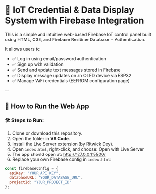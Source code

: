 # 🔐 IoT Credential & Data Display System with Firebase Integration

This is a simple and intuitive web-based Firebase IoT control panel built using HTML, CSS, and Firebase Realtime Database + Authentication.

It allows users to:
- ✅ Log in using email/password authentication
- ✅ Sign up with validation
- ✅ Send and update text messages stored in Firebase
- ✅ Display message updates on an OLED device via ESP32
- ✅ Manage WiFi credentials (EEPROM configuration page)

--

## 🚀 How to Run the Web App
### 🛠️ Steps to Run:
1. Clone or download this repository.
2. Open the folder in **VS Code**.
3. Install the Live Server extension (by Ritwick Dey).
4. Open `index.html`, right-click, and choose: Open with Live Server
5. The app should open at: http://127.0.0.1:5500/
6. Replace your own Firebase config in `index.html`:
```javascript
const firebaseConfig = {
  apiKey: "YOUR_API_KEY",
  databaseURL: "YOUR_DATABASE_URL",
  projectId: "YOUR_PROJECT_ID"
};
